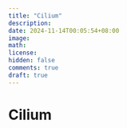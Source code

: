 ```yaml
---
title: "Cilium"
description: 
date: 2024-11-14T00:05:54+08:00
image: 
math: 
license: 
hidden: false
comments: true
draft: true
---
```


# Cilium 